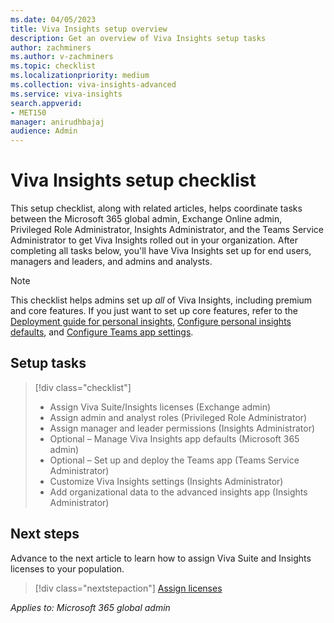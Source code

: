 ```yaml
---
ms.date: 04/05/2023
title: Viva Insights setup overview
description: Get an overview of Viva Insights setup tasks
author: zachminers
ms.author: v-zachminers
ms.topic: checklist
ms.localizationpriority: medium 
ms.collection: viva-insights-advanced 
ms.service: viva-insights
search.appverid: 
- MET150 
manager: anirudhbajaj
audience: Admin
---
```


# Viva Insights setup checklist

This setup checklist, along with related articles, helps coordinate tasks between the Microsoft 365 global admin, Exchange Online admin, Privileged Role Administrator, Insights Administrator, and the Teams Service Administrator to get Viva Insights rolled out in your organization. After completing all tasks below, you'll have Viva Insights set up for end users, managers and leaders, and admins and analysts.

>[!Note]
>This checklist helps admins set up *all* of Viva Insights, including premium and core features. If you just want to set up core features, refer to the [Deployment guide for personal insights](../../personal/setup/deployment-guide.md), [Configure personal insights defaults](configure-personal-insights.md), and [Configure Teams app settings](teams-admin-setup.md).


## Setup tasks

>[!div class="checklist"]
>
>* Assign Viva Suite/Insights licenses (Exchange admin)
>* Assign admin and analyst roles (Privileged Role Administrator)
>* Assign manager and leader permissions (Insights Administrator)
>* Optional – Manage Viva Insights app defaults (Microsoft 365 admin)
>* Optional – Set up and deploy the Teams app (Teams Service Administrator)
>* Customize Viva Insights settings (Insights Administrator)
>* Add organizational data to the advanced insights app (Insights Administrator) 

## Next steps

Advance to the next article to learn how to assign Viva Suite and Insights licenses to your population. 
> [!div class="nextstepaction"]
> [Assign licenses](assign-licenses.md)

*Applies to: Microsoft 365 global admin*

